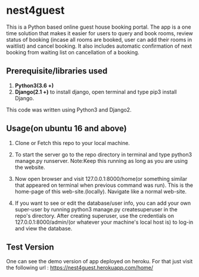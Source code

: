 # nest4guest
This is a Python based online guest house booking portal. The app is a one time solution that makes it easier for users to query and book rooms, review status of booking (incase all rooms are booked, user can add their rooms in waitlist) and cancel booking. It also includes automatic confirmation of next booking from waiting list on cancellation of a booking.

## Prerequisite/libraries used
  1. **Python3(3.6 +)**
  2. **Django(2.1 +)** to install django, open terminal and type pip3 install Django.    

This code was written using Python3 and Django2.

## Usage(on ubuntu 16 and above)
  1. Clone or Fetch this repo to your local machine.
  2. To start the server go to the repo directory in terminal and type python3 manage.py runserver. Note:Keep this running as long as you are using the website.
  3. Now open browser and visit 127.0.0.1:8000/home(or something similar that appeared on terminal when previous command was run).       This is the home-page of this web-site.(locally).
    Navigate like a normal web-site.

  4. If you want to see or edit the database/user info, you can add your own super-user by running python3 manage.py createsuperuser in the repo's directory. After creating superuser, use the credentials on 127.0.0.1:8000/admin/(or whatever your machine's local host is) to log-in and view the database.

## Test Version

  One can see the demo version of app deployed on heroku. 
  For that just visit the following url : https://nest4guest.herokuapp.com/home/
